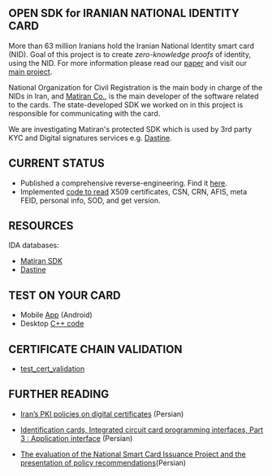 ## **OPEN SDK for IRANIAN NATIONAL IDENTITY CARD**

More than 63 million Iranians hold the Iranian National Identity smart card (NID).
Goal of this project is to create _zero-knowledge proofs_ of identity, using the NID. For more information please read our [paper](https://docs.google.com/document/d/18kjUKhLuJ0IfRMrl2NZBXwipya2fKVqmXfLsZpZE9bQ/) and visit our [main project](https://github.com/Iranians-Vote-Digital-Democracy).

National Organization for Civil Registration is the main body in charge of the NIDs in Iran, and [Matiran Co.](https://www.linkedin.com/company/matiran/about/), is the main developer of the software related to the cards. The state-developed SDK we worked on in this project is responsible for communicating with the card.

We are investigating Matiran's protected SDK which is used by 3rd party KYC and Digital signatures services e.g. [Dastine](pki.co.ir).

## **CURRENT STATUS**

- Published a comprehensive reverse-engineering. Find it [here](./docs/Report.md).
- Implemented [code to read](./src/read/) X509 certificates, CSN, CRN, AFIS, meta FEID, personal info, SOD, and get version.
     
## **RESOURCES**

IDA databases:
- [Matiran SDK](./matiran-sdk/MDAS_IDB_10.04.2025.zip)  
- [Dastine](./dastine/Dastine.exe.i64.zip)

## **TEST ON YOUR CARD**

- Mobile [App](https://github.com/Iranians-Vote-Digital-Democracy/INIDCA) (Android)
- Desktop [C++ code](./src/)

## **CERTIFICATE CHAIN VALIDATION**
- [test_cert_validation](./test_cert_chain/README.md)

## **FURTHER READING**

- [Iran’s PKI policies on digital certificates](https://drive.google.com/file/d/1V3SLn3pa-fy2uBMsOLw4NEWzHKZSb0uQ/view?usp=drive_link) (Persian)

- [Identification cards, Integrated circuit card programming interfaces, Part 3 : Application interface](https://shaghool.ir/Files/services-16386-3.pdf) (Persian)

- [The evaluation of the National Smart Card Issuance Project and the presentation of policy recommendations](https://www.sid.ir/fileserver/pf/majles/17269.pdf)(Persian)

